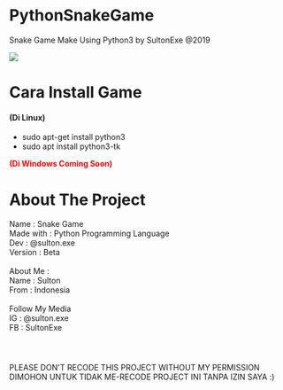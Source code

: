 # PythonSnakeGame
Snake Game Make Using Python3 by SultonExe @2019

<img src="https://juniortech.org/wp-content/uploads/2017/04/python-software-logo-300x158.jpg">

# Cara Install Game
<h4>(Di Linux)</h4>
<ul>
  <li>sudo apt-get install python3</li>
  <li>sudo apt install python3-tk</li>
</ul>


<font color="red"><b>(Di Windows Coming Soon)</b></font>

# About The Project 
Name : Snake Game <br>
Made with : Python Programming Language <br>
Dev : @sulton.exe <br>
Version : Beta <br>
<br>
About Me : <br> 
Name : Sulton <br>
From : Indonesia <br>
<br>
Follow My Media <br>
IG : @sulton.exe <br>
FB : SultonExe <br>

#### <br>
PLEASE DON'T RECODE THIS PROJECT WITHOUT MY PERMISSION <br> 
DIMOHON UNTUK TIDAK ME-RECODE PROJECT INI TANPA IZIN SAYA :) <br>
### <br>
